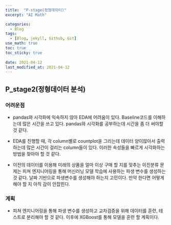 ```yaml
---
title:  "P-stage(정형데이터)"
excerpt: "AI Math"

categories:
  - Blog
tags:
  - [Blog, jekyll, Github, Git]
use_math: true
toc: true
toc_sticky: true
 
date: 2021-04-12
last_modified_at: 2021-04-12
---
```


## P_stage2(정형데이터 분석)

### 어려운점 

* pandas와 시각화에 익숙하지 않아 EDA에 어려움이 있다. Baseline코드를 이해하는데 많은 시간을 쓰고 있다. pandas와 시각화를 공부하는데 시간을 좀 더 써야할 것 같다.

* EDA를 진행할 때, 각 column별로 countplot을 그리는데 데이터 양이많아서 출력하는데 많은 시간이 걸리는 column들이 있다. 이러한 속성들을 빠르게 시각화하는 방법을 찾아야 할 것 같다.

* 이전의 데이터를 이용해 미래의 상품을 얼마 이상 구매 할 지를 맞추는 이진분류 문제는 피쳐 엔지니어링을 통해 머신러닝 모델 학습에 사용하는 파생 변수를 생성하는 것 같다. 날짜 기반으로 파생변수를 생성해야 하는지 고민이다. 만약 한다면 어떻게 해야 할 지 아직 감이 안잡힌다. 

### 계획

* 피쳐 엔지니어링을 통해 파생 변수를 생성하고 교차검증을 위해 데이터를 훈련, 테스트로 분리해야 할 것 같다. 이후에 XGBoost를 통해 모델을 훈련 할 계획이다.
